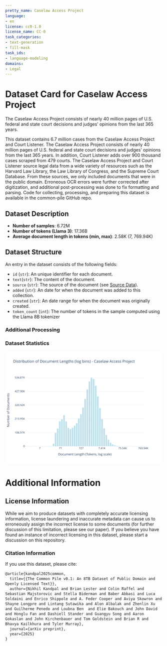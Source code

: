 ```yaml
---
pretty_name: Caselaw Access Project
language:
- en
license: cc0-1.0
license_name: CC-0
task_categories:
- text-generation
- fill-mask
task_ids:
- language-modeling
domains:
- Legal
---
```


# Dataset Card for Caselaw Access Project

<!-- START-SHORT DESCRIPTION -->
The Caselaw Access Project consists of nearly 40 million pages of U.S. federal and state court decisions and judges’ opinions from the last 365 years.
<!-- END-SHORT DESCRIPTION -->

This dataset contains 6.7 million cases from the Caselaw Access Project and Court Listener. The Caselaw Access Project consists of nearly 40 million pages of U.S. federal and state court decisions and judges’ opinions from the last 365 years. In addition, Court Listener adds over 900 thousand cases scraped from 479 courts. The Caselaw Access Project and Court Listener source legal data from a wide variety of resources such as the Harvard Law Library, the Law Library of Congress, and the Supreme Court Database. From these sources, we only included documents that were in the public domain. Erroneous OCR errors were further corrected after digitization, and additional post-processing was done to fix formatting and parsing. Code for collecting, processing, and preparing this dataset is available in the common-pile GitHub repo.




## Dataset Description

<!-- START-DESC-STATS -->
- **Number of samples**: 6.72M
- **Number of tokens (Llama 3)**: 17.36B
- **Average document length in tokens (min, max)**: 2.58K (7, 769.94K)
<!-- END-DESC-STATS -->


## Dataset Structure
An entry in the dataset consists of the following fields:

- `id` (`str`): An unique identifier for each document.
- `text`(`str`): The content of the document.
- `source` (`str`): The source of the document (see [Source Data](#source-data)).
- `added` (`str`): An date for when the document was added to this collection.
- `created` (`str`): An date range for when the document was originally created.
- `token_count` (`int`): The number of tokens in the sample computed using the Llama 8B tokenizer


### Additional Processing


### Dataset Statistics

<!-- START-DATASET PLOTS -->
<p align="center">
<img src="./images/dist_document_length.svg" width="600" style="margin-right: 10px;" />
</p>
<!-- END-DATASET PLOTS -->


# Additional Information

## License Information
While we aim to produce datasets with completely accurate licensing information, license laundering and inaccurate metadata can cause us to erroneously assign the incorrect license to some documents (for further discussion of this limitation, please see our paper). If you believe you have found an instance of incorrect licensing in this dataset, please start a discussion on this repository.

### Citation Information

If you use this dataset, please cite:
```
@article{kandpal2025common,
  title={{The Common Pile v0.1: An 8TB Dataset of Public Domain and Openly Licensed Text}},
  author={Nikhil Kandpal and Brian Lester and Colin Raffel and Sebastian Majstorovic and Stella Biderman and Baber Abbasi and Luca Soldaini and Enrico Shippole and A. Feder Cooper and Aviya Skowron and Shayne Longpre and Lintang Sutawika and Alon Albalak and Zhenlin Xu and Guilherme Penedo and Loubna Ben  and Elie Bakouch and John David  and Honglu Fan and Dashiell Stander and Guangyu Song and Aaron Gokaslan and John Kirchenbauer and Tom Goldstein and Brian R and Bhavya Kailkhura and Tyler Murray},
  journal={arXiv preprint},
  year={2025}
}
```
